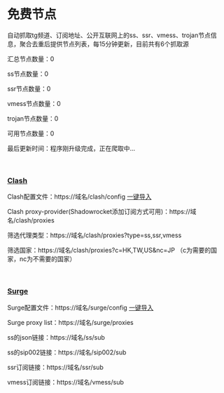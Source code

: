 
<!DOCTYPE html>
<html lang="en">
<head>
    <meta charset="utf-8">
    <meta http-equiv="X-UA-Compatible" content="IE=edge">
    <meta name="HandheldFriendly" content="True">
    
</head>
<body>
<div class='container'>
    <div class='section friendly'>
        <h1><strong>免费节点</strong></h1>
        <div class='article'>
            <p>自动抓取tg频道、订阅地址、公开互联网上的ss、ssr、vmess、trojan节点信息，聚合去重后提供节点列表，每15分钟更新，目前共有6个抓取源</p>
            <p>汇总节点数量：0</p>
            <p>ss节点数量：0</p>
            <p>ssr节点数量：0</p>
            <p>vmess节点数量：0</p>
            <p>trojan节点数量：0</p>
            <p>可用节点数量：0</p>
            <p>最后更新时间：程序刚升级完成，正在爬取中...</p>
            <br>
            <h3><a href="/clash">Clash</a></h3>
            <p>Clash配置文件：https://域名/clash/config <a
                        href="clash://install-config?url=https://域名/clash/config">一键导入</a></p>
            <p>Clash proxy-provider(Shadowrocket添加订阅方式可用)：https://域名/clash/proxies</p>
            <p>筛选代理类型：https://域名/clash/proxies?type=ss,ssr,vmess</p>
            <p>筛选国家：https://域名/clash/proxies?c=HK,TW,US&nc=JP （c为需要的国家，nc为不需要的国家）</p>
			<br>
			<h3><a href="/surge">Surge</a></h3>
            <p>Surge配置文件：https://域名/surge/config <a
                        href="surge3:///install-config?url=https://206.189.147.40/surge/config">一键导入</a></p>
            <p>Surge proxy list：https://域名/surge/proxies</p>
            <p>ss的json链接：https://域名/ss/sub</p>
            <p>ss的sip002链接：https://域名/sip002/sub</p>
            <p>ssr订阅链接：https://域名/ssr/sub</p>
            <p>vmess订阅链接：https://域名/vmess/sub</p>
        </div>

</body>
</html>
